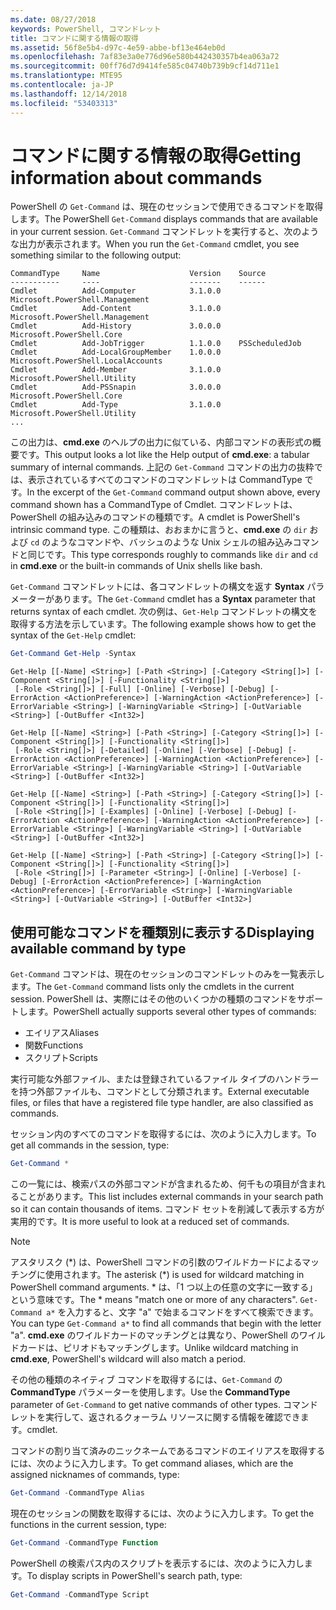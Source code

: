```yaml
---
ms.date: 08/27/2018
keywords: PowerShell, コマンドレット
title: コマンドに関する情報の取得
ms.assetid: 56f8e5b4-d97c-4e59-abbe-bf13e464eb0d
ms.openlocfilehash: 7af83e3a0e776d96e580b442430357b4ea063a72
ms.sourcegitcommit: 00ff76d7d9414fe585c04740b739b9cf14d711e1
ms.translationtype: MTE95
ms.contentlocale: ja-JP
ms.lasthandoff: 12/14/2018
ms.locfileid: "53403313"
---
```

# <a name="getting-information-about-commands"></a><span data-ttu-id="e91f0-103">コマンドに関する情報の取得</span><span class="sxs-lookup"><span data-stu-id="e91f0-103">Getting information about commands</span></span>

<span data-ttu-id="e91f0-104">PowerShell の `Get-Command` は、現在のセッションで使用できるコマンドを取得します。</span><span class="sxs-lookup"><span data-stu-id="e91f0-104">The PowerShell `Get-Command` displays commands that are available in your current session.</span></span>
<span data-ttu-id="e91f0-105">`Get-Command` コマンドレットを実行すると、次のような出力が表示されます。</span><span class="sxs-lookup"><span data-stu-id="e91f0-105">When you run the `Get-Command` cmdlet, you see something similar to the following output:</span></span>

```output
CommandType     Name                    Version    Source
-----------     ----                    -------    ------
Cmdlet          Add-Computer            3.1.0.0    Microsoft.PowerShell.Management
Cmdlet          Add-Content             3.1.0.0    Microsoft.PowerShell.Management
Cmdlet          Add-History             3.0.0.0    Microsoft.PowerShell.Core
Cmdlet          Add-JobTrigger          1.1.0.0    PSScheduledJob
Cmdlet          Add-LocalGroupMember    1.0.0.0    Microsoft.PowerShell.LocalAccounts
Cmdlet          Add-Member              3.1.0.0    Microsoft.PowerShell.Utility
Cmdlet          Add-PSSnapin            3.0.0.0    Microsoft.PowerShell.Core
Cmdlet          Add-Type                3.1.0.0    Microsoft.PowerShell.Utility
...
```

<span data-ttu-id="e91f0-106">この出力は、**cmd.exe** のヘルプの出力に似ている、内部コマンドの表形式の概要です。</span><span class="sxs-lookup"><span data-stu-id="e91f0-106">This output looks a lot like the Help output of **cmd.exe**: a tabular summary of internal commands.</span></span> <span data-ttu-id="e91f0-107">上記の `Get-Command` コマンドの出力の抜粋では、表示されているすべてのコマンドのコマンドレットは CommandType です。</span><span class="sxs-lookup"><span data-stu-id="e91f0-107">In the excerpt of the `Get-Command` command output shown above, every command shown has a CommandType of Cmdlet.</span></span> <span data-ttu-id="e91f0-108">コマンドレットは、PowerShell の組み込みのコマンドの種類です。</span><span class="sxs-lookup"><span data-stu-id="e91f0-108">A cmdlet is PowerShell's intrinsic command type.</span></span> <span data-ttu-id="e91f0-109">この種類は、おおまかに言うと、**cmd.exe** の `dir` および `cd` のようなコマンドや、バッシュのような Unix シェルの組み込みコマンドと同じです。</span><span class="sxs-lookup"><span data-stu-id="e91f0-109">This type corresponds roughly to commands like `dir` and `cd` in **cmd.exe** or the built-in commands of Unix shells like bash.</span></span>

<span data-ttu-id="e91f0-110">`Get-Command` コマンドレットには、各コマンドレットの構文を返す **Syntax** パラメーターがあります。</span><span class="sxs-lookup"><span data-stu-id="e91f0-110">The `Get-Command` cmdlet has a **Syntax** parameter that returns syntax of each cmdlet.</span></span> <span data-ttu-id="e91f0-111">次の例は、`Get-Help` コマンドレットの構文を取得する方法を示しています。</span><span class="sxs-lookup"><span data-stu-id="e91f0-111">The following example shows how to get the syntax of the `Get-Help` cmdlet:</span></span>

```powershell
Get-Command Get-Help -Syntax
```

```output
Get-Help [[-Name] <String>] [-Path <String>] [-Category <String[]>] [-Component <String[]>] [-Functionality <String[]>]
 [-Role <String[]>] [-Full] [-Online] [-Verbose] [-Debug] [-ErrorAction <ActionPreference>] [-WarningAction <ActionPreference>] [-ErrorVariable <String>] [-WarningVariable <String>] [-OutVariable <String>] [-OutBuffer <Int32>]

Get-Help [[-Name] <String>] [-Path <String>] [-Category <String[]>] [-Component <String[]>] [-Functionality <String[]>]
 [-Role <String[]>] [-Detailed] [-Online] [-Verbose] [-Debug] [-ErrorAction <ActionPreference>] [-WarningAction <ActionPreference>] [-ErrorVariable <String>] [-WarningVariable <String>] [-OutVariable <String>] [-OutBuffer <Int32>]

Get-Help [[-Name] <String>] [-Path <String>] [-Category <String[]>] [-Component <String[]>] [-Functionality <String[]>]
 [-Role <String[]>] [-Examples] [-Online] [-Verbose] [-Debug] [-ErrorAction <ActionPreference>] [-WarningAction <ActionPreference>] [-ErrorVariable <String>] [-WarningVariable <String>] [-OutVariable <String>] [-OutBuffer <Int32>]

Get-Help [[-Name] <String>] [-Path <String>] [-Category <String[]>] [-Component <String[]>] [-Functionality <String[]>]
 [-Role <String[]>] [-Parameter <String>] [-Online] [-Verbose] [-Debug] [-ErrorAction <ActionPreference>] [-WarningAction <ActionPreference>] [-ErrorVariable <String>] [-WarningVariable <String>] [-OutVariable <String>] [-OutBuffer <Int32>]
```

## <a name="displaying-available-command-by-type"></a><span data-ttu-id="e91f0-112">使用可能なコマンドを種類別に表示する</span><span class="sxs-lookup"><span data-stu-id="e91f0-112">Displaying available command by type</span></span>

<span data-ttu-id="e91f0-113">`Get-Command` コマンドは、現在のセッションのコマンドレットのみを一覧表示します。</span><span class="sxs-lookup"><span data-stu-id="e91f0-113">The `Get-Command` command lists only the cmdlets in the current session.</span></span> <span data-ttu-id="e91f0-114">PowerShell は、実際にはその他のいくつかの種類のコマンドをサポートします。</span><span class="sxs-lookup"><span data-stu-id="e91f0-114">PowerShell actually supports several other types of commands:</span></span>

- <span data-ttu-id="e91f0-115">エイリアス</span><span class="sxs-lookup"><span data-stu-id="e91f0-115">Aliases</span></span>
- <span data-ttu-id="e91f0-116">関数</span><span class="sxs-lookup"><span data-stu-id="e91f0-116">Functions</span></span>
- <span data-ttu-id="e91f0-117">スクリプト</span><span class="sxs-lookup"><span data-stu-id="e91f0-117">Scripts</span></span>

<span data-ttu-id="e91f0-118">実行可能な外部ファイル、または登録されているファイル タイプのハンドラーを持つ外部ファイルも、コマンドとして分類されます。</span><span class="sxs-lookup"><span data-stu-id="e91f0-118">External executable files, or files that have a registered file type handler, are also classified as commands.</span></span>

<span data-ttu-id="e91f0-119">セッション内のすべてのコマンドを取得するには、次のように入力します。</span><span class="sxs-lookup"><span data-stu-id="e91f0-119">To get all commands in the session, type:</span></span>

```powershell
Get-Command *
```

<span data-ttu-id="e91f0-120">この一覧には、検索パスの外部コマンドが含まれるため、何千もの項目が含まれることがあります。</span><span class="sxs-lookup"><span data-stu-id="e91f0-120">This list includes external commands in your search path so it can contain thousands of items.</span></span>
<span data-ttu-id="e91f0-121">コマンド セットを削減して表示する方が実用的です。</span><span class="sxs-lookup"><span data-stu-id="e91f0-121">It is more useful to look at a reduced set of commands.</span></span>

> [!NOTE]
> <span data-ttu-id="e91f0-122">アスタリスク (\*) は、PowerShell コマンドの引数のワイルドカードによるマッチングに使用されます。</span><span class="sxs-lookup"><span data-stu-id="e91f0-122">The asterisk (\*) is used for wildcard matching in PowerShell command arguments.</span></span> <span data-ttu-id="e91f0-123">\* は、「1 つ以上の任意の文字に一致する」という意味です。</span><span class="sxs-lookup"><span data-stu-id="e91f0-123">The \* means "match one or more of any characters".</span></span> <span data-ttu-id="e91f0-124">`Get-Command a*` を入力すると、文字 "a" で始まるコマンドをすべて検索できます。</span><span class="sxs-lookup"><span data-stu-id="e91f0-124">You can type `Get-Command a*` to find all commands that begin with the letter "a".</span></span> <span data-ttu-id="e91f0-125">**cmd.exe** のワイルドカードのマッチングとは異なり、PowerShell のワイルドカードは、ピリオドもマッチングします。</span><span class="sxs-lookup"><span data-stu-id="e91f0-125">Unlike wildcard matching in **cmd.exe**, PowerShell's wildcard will also match a period.</span></span>

<span data-ttu-id="e91f0-126">その他の種類のネイティブ コマンドを取得するには、`Get-Command` の **CommandType** パラメーターを使用します。</span><span class="sxs-lookup"><span data-stu-id="e91f0-126">Use the **CommandType** parameter of `Get-Command` to get native commands of other types.</span></span>
<span data-ttu-id="e91f0-127">コマンドレットを実行して、返されるクォーラム リソースに関する情報を確認できます。</span><span class="sxs-lookup"><span data-stu-id="e91f0-127">cmdlet.</span></span>

<span data-ttu-id="e91f0-128">コマンドの割り当て済みのニックネームであるコマンドのエイリアスを取得するには、次のように入力します。</span><span class="sxs-lookup"><span data-stu-id="e91f0-128">To get command aliases, which are the assigned nicknames of commands, type:</span></span>

```powershell
Get-Command -CommandType Alias
```

<span data-ttu-id="e91f0-129">現在のセッションの関数を取得するには、次のように入力します。</span><span class="sxs-lookup"><span data-stu-id="e91f0-129">To get the functions in the current session, type:</span></span>

```powershell
Get-Command -CommandType Function
```

<span data-ttu-id="e91f0-130">PowerShell の検索パス内のスクリプトを表示するには、次のように入力します。</span><span class="sxs-lookup"><span data-stu-id="e91f0-130">To display scripts in PowerShell's search path, type:</span></span>

```powershell
Get-Command -CommandType Script
```